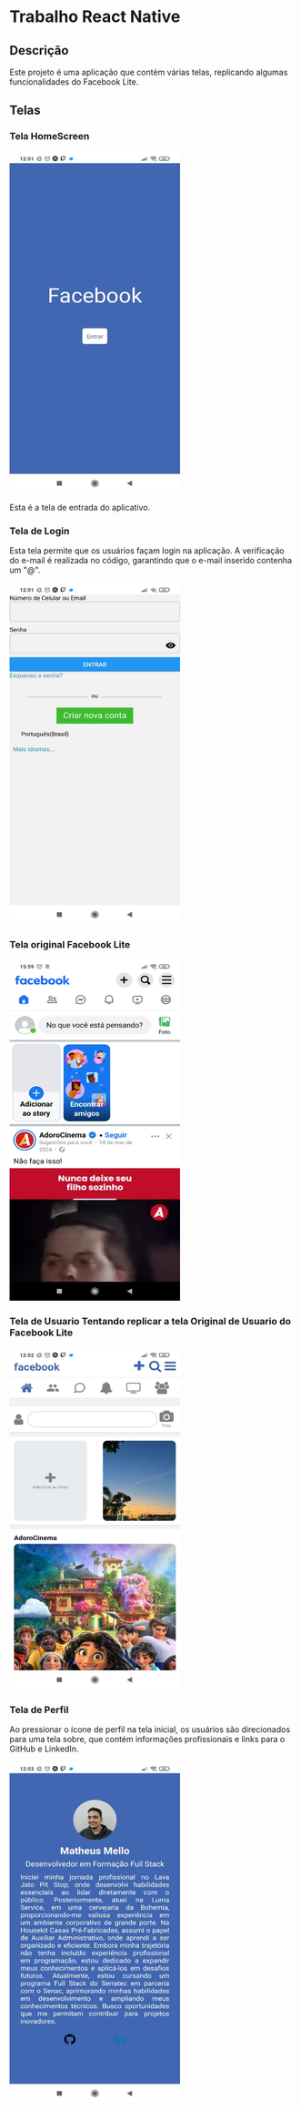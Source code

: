 # Trabalho React Native

## Descrição

Este projeto é uma aplicação que contém várias telas, replicando algumas funcionalidades do Facebook Lite.

## Telas

### Tela HomeScreen
<img src="screenshots/TelaInicial.jpeg" alt="Tela Inicial" width="300" height="600">

Esta é a tela de entrada do aplicativo.

### Tela de Login
Esta tela permite que os usuários façam login na aplicação. A verificação do e-mail é realizada no código, garantindo que o e-mail inserido contenha um "@".

<img src="screenshots/TelaLogin.jpeg" alt="Tela de Login"  width="300" height="600">


### Tela original Facebook Lite
<img src="screenshots/TelaOriginalFacebookLite.jpeg" alt="Tela Original"  width="300" height="600"> 

### Tela de Usuario Tentando replicar a tela Original de Usuario do Facebook Lite
<img src="screenshots/TelaUsuario.jpeg" alt="Tela de Usuario"  width="300" height="600">


### Tela de Perfil
Ao pressionar o ícone de perfil na tela inicial, os usuários são direcionados para uma tela sobre, que contém informações profissionais e links para o GitHub e LinkedIn.

<img src="screenshots/TelaPerfil.jpeg" alt="Tela de Perfil"  width="300" height="600">

